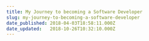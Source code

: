 ```yaml
---
title: My Journey to becoming a Software Developer
slug: my-journey-to-becoming-a-software-developer
date_published: 2018-04-03T18:58:11.000Z
date_updated:   2018-10-26T10:32:10.000Z
---
```



